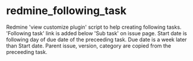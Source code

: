 # redmine_following_task
Redmine 'view customize plugin' script to help creating following tasks.
'Following task' link is added below 'Sub task' on issue page.
Start date is following day of due date of the preceeding task.
Due date is a week later than Start date.
Parent issue, version, category are copied from the preceeding task.